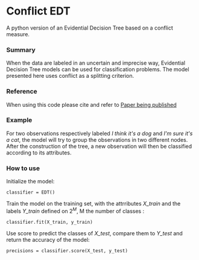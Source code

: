 # Conflict EDT
A python version of an Evidential Decision Tree based on a conflict measure.

### Summary

When the data are labeled in an uncertain and imprecise way, Evidential Decision Tree models can be used for classification problems.
The model presented here uses conflict as a splitting criterion.

### Reference

When using this code please cite and refer to [Paper being published](https://github.com/ArthurHoa/conflict_edt)

### Example

For two observations respectively labeled *I think it's a dog* and *I'm sure it's a cat*, the model will try to group the observations in two different nodes. After the construction of the tree, a new observation will then be classified according to its attributes.


### How to use

Initialize the model:
```
classifier = EDT()
```

Train the model on the training set, with the attrributes *X_train* and the labels *Y_train* defined on $2^M$, M the number of classes :
```
classifier.fit(X_train, y_train)
```

Use score to predict the classes of *X_test*, compare them to *Y_test* and return the accuracy of the model:
```
precisions = classifier.score(X_test, y_test)
```
